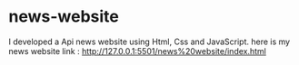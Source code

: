 # news-website
I developed a Api news website using Html, Css and JavaScript.
here is my news website link :  http://127.0.0.1:5501/news%20website/index.html
